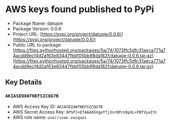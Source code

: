 # AWS keys found published to PyPi

* Package Name: datupie
* Package Version: 0.0.6
* Project URL: [https://pypi.org/project/datupie/0.0.6/](https://pypi.org/project/datupie/0.0.6/)
* Public URL to package: [https://files.pythonhosted.org/packages/5a/74/1073ffc5dfc31aeca771a74acdd9ecf4d2af63e83447fbbf05bb98da182f/datupie-0.0.6.tar.gz](https://files.pythonhosted.org/packages/5a/74/1073ffc5dfc31aeca771a74acdd9ecf4d2af63e83447fbbf05bb98da182f/datupie-0.0.6.tar.gz)

## Key Details
### `AKIASEOXW7NEFSICQG7B`

* AWS Access Key ID: `AKIASEOXW7NEFSICQG7B`
* AWS Secret Access Key: `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` 
* AWS role name: `user/ivan.vasquez`
